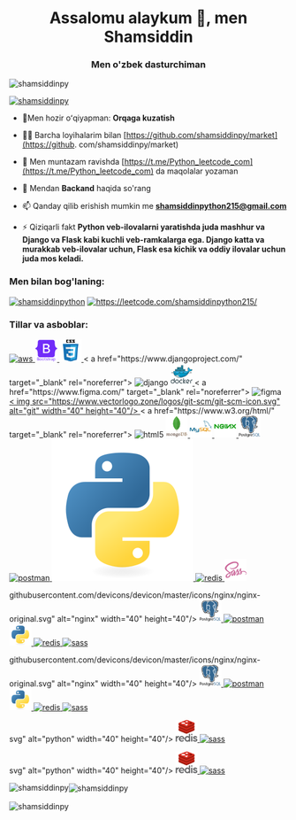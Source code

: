 <h1 align="center">Assalomu alaykum 👋, men Shamsiddin</h1>
<h3 align="center">Men o'zbek dasturchiman</h3>

<p align="left"> <img src=" https://komarev.com/ghpvc/?username=shamsiddinpy&label=Profile%20views&color=0e75b6&style=flat" alt="shamsiddinpy" /> </p>

<p align="left"> <a href="https:/ /github.com/ryo-ma/github-profile-trophy"><img src="https://github-profile-trophy.vercel.app/?username=shamsiddinpy" alt="shamsiddinpy" /></a > </p>

- 🔭Men hozir oʻqiyapman: **Orqaga kuzatish**

- 👨‍💻 Barcha loyihalarim bilan [https://github.com/shamsiddinpy/market](https://github. com/shamsiddinpy/market)

- 📝 Men muntazam ravishda [https://t.me/Python_leetcode_com](https://t.me/Python_leetcode_com) da maqolalar yozaman

- 💬 Mendan **Backand** haqida so'rang

- 📫 Qanday qilib erishish mumkin me **shamsiddinpython215@gmail.com**

- ⚡ Qiziqarli fakt **Python veb-ilovalarni yaratishda juda mashhur va Django va Flask kabi kuchli veb-ramkalarga ega. Django katta va murakkab veb-ilovalar uchun, Flask esa kichik va oddiy ilovalar uchun juda mos keladi.**

<h3 align="left">Men bilan bog'laning:</h3>
<p align="left">
<a href= "https://linkedin.com/in/shamsiddinpython" target="blank"><img align="center" src="https://raw.githubusercontent.com/rahuldkjain/github-profile-readme-generator/master /src/images/icons/Social/linked-in-alt.svg" alt="shamsiddinpython" height="30" width="40" /></a>
<a href="https://www.leetcode" .com/https://leetcode.com/shamsiddinpython215/" target="blank"><img align="center" src="https://raw.githubusercontent.com/rahuldkjain/github-profile-readme-generator/ master/src/images/icons/Social/leet-code.svg" alt="https://leetcode.com/shamsiddinpython215/" height="30" width="40" /></a>
</p>

<h3 align="left">Tillar va asboblar:</h3>
<p align="left"> <a href="https://aws.amazon.com" target="_blank" rel="noreferrer"> <img src="https://raw.githubusercontent.com/devicons /devicon/master/icons/amazonwebservices/amazonwebservices-original-wordmark.svg" alt="aws" width="40" height="40"/> </a> <a href="https://getbootstrap.com " target="_blank" rel="noreferrer"> <img src="https://raw.githubusercontent.com/devicons/devicon/master/icons/bootstrap/bootstrap-plain-wordmark.svg" alt="bootstrap" width="40" height="40"/> </a> <a href="https://www.w3schools.com/css/" target="_blank" rel="noreferrer"> <img src=" https://raw.githubusercontent.com/devicons/devicon/master/icons/css3/css3-original-wordmark.svg" alt="css3" width="40" height="40"/> </a> < a href="https://www.djangoproject.com/" target="_blank" rel="noreferrer"> <img src="https://cdn.worldvectorlogo.com/logos/django.svg" alt=" django" width="40" height="40"/> </a> <a href="https://www.docker.com/" target="_blank" rel="noreferrer"> <img src=" https://raw.githubusercontent.com/devicons/devicon/master/icons/docker/docker-original-wordmark.svg" alt="docker" width="40" height="40"/> </a> < a href="https://www.figma.com/" target="_blank" rel="noreferrer"> <img src="https://www.vectorlogo.zone/logos/figma/figma-icon.svg " alt="figma" width="40" height="40"/> </a> <a href="https://git-scm.com/" target="_blank" rel="noreferrer"> < img src="https://www.vectorlogo.zone/logos/git-scm/git-scm-icon.svg" alt="git" width="40" height="40"/> </a> < a href="https://www.w3.org/html/" target="_blank" rel="noreferrer"> <img src="https://raw.githubusercontent.com/devicons/devicon/master/icons /html5/html5-original-wordmark.svg" alt="html5" width="40" height="40"/> </a> <a href="https://www.mongodb.com/" target= "_blank" rel="noreferrer"> <img src="https://raw.githubusercontent.com/devicons/devicon/master/icons/mongodb/mongodb-original-wordmark.svg" alt="mongodb" width="40" height="40"/> </a> <a href="https://www.mysql.com/" target="_blank" rel="noreferrer"> <img src="https://raw.githubusercontent.com/devicons/devicon/master/icons/mysql/mysql-original-wordmark.svg" alt="mysql" width="40" height="40"/> </a> <a href="https://www.nginx.com" target="_blank" rel="noreferrer"> <img src="https://raw.githubusercontent.com/devicons/devicon/master /icons/nginx/nginx-original.svg" alt="nginx" width="40" height="40"/> </a> <a href="https://www.postgresql.org" target=" _blank" rel="noreferrer"> <img src="https://raw.githubusercontent.com/devicons/devicon/master/icons/postgresql/postgresql-original-wordmark.svg" alt="postgresql" kengligi="40" " height="40"/> </a> <a href="https://postman.com" target="_blank" rel="noreferrer"> <img src="https://www.vectorlogo.zone /logos/getpostman/getpostman-icon.svg" alt="postman" width="40" height="40"/> </a> <a href="https://www.python.org" target=" _blank" rel="noreferrer"> <img src="https://raw.githubusercontent.com/devicons/devicon/master/icons/python/python-original.svg" alt="python" kengligi="40" balandligi "40"/> </a> <a href="https://redis.io" target="_blank" rel="noreferrer"> <img src="https://raw.githubusercontent.com/devicons /devicon/master/icons/redis/redis-original-wordmark.svg" alt="redis" width="40" height="40"/> </a> <a href="https://sass-lang" .com" target="_blank" rel="noreferrer"> <img src="https://raw.githubusercontent.com/devicons/devicon/master/icons/sass/sass-original.svg" alt="sass" width="40" height="40"/> </a> </p>githubusercontent.com/devicons/devicon/master/icons/nginx/nginx-original.svg" alt="nginx" width="40" height="40"/> </a> <a href="https:// www.postgresql.org" target="_blank" rel="noreferrer"> <img src="https://raw.githubusercontent.com/devicons/devicon/master/icons/postgresql/postgresql-original-wordmark.svg" alt="postgresql" width="40" height="40"/> </a> <a href="https://postman.com" target="_blank" rel="noreferrer"> <img src=" https://www.vectorlogo.zone/logos/getpostman/getpostman-icon.svg" alt="postman" width="40" height="40"/> </a> <a href="https:// www.python.org" target="_blank" rel="noreferrer"> <img src="https://raw.githubusercontent.com/devicons/devicon/master/icons/python/python-original.svg" alt= "python" width="40" height="40"/> </a> <a href="https://redis.io" target="_blank" rel="noreferrer"> <img src="https: //raw.githubusercontent.com/devicons/devicon/master/icons/redis/redis-original-wordmark.svg" alt="redis" width="40" height="40"/> </a> <a href ="https://sass-lang.com" target="_blank" rel="noreferrer"> <img src="https://raw.githubusercontent.com/devicons/devicon/master/icons/sass/sass- original.svg" alt="sass" width="40" height="40"/> </a> </p>githubusercontent.com/devicons/devicon/master/icons/nginx/nginx-original.svg" alt="nginx" width="40" height="40"/> </a> <a href="https:// www.postgresql.org" target="_blank" rel="noreferrer"> <img src="https://raw.githubusercontent.com/devicons/devicon/master/icons/postgresql/postgresql-original-wordmark.svg" alt="postgresql" width="40" height="40"/> </a> <a href="https://postman.com" target="_blank" rel="noreferrer"> <img src=" https://www.vectorlogo.zone/logos/getpostman/getpostman-icon.svg" alt="postman" width="40" height="40"/> </a> <a href="https:// www.python.org" target="_blank" rel="noreferrer"> <img src="https://raw.githubusercontent.com/devicons/devicon/master/icons/python/python-original.svg" alt= "python" width="40" height="40"/> </a> <a href="https://redis.io" target="_blank" rel="noreferrer"> <img src="https: //raw.githubusercontent.com/devicons/devicon/master/icons/redis/redis-original-wordmark.svg" alt="redis" width="40" height="40"/> </a> <a href ="https://sass-lang.com" target="_blank" rel="noreferrer"> <img src="https://raw.githubusercontent.com/devicons/devicon/master/icons/sass/sass- original.svg" alt="sass" width="40" height="40"/> </a> </p>svg" alt="python" width="40" height="40"/> </a> <a href="https://redis.io" target="_blank" rel="noreferrer"> <img src ="https://raw.githubusercontent.com/devicons/devicon/master/icons/redis/redis-original-wordmark.svg" alt="redis" width="40" height="40"/> </a > <a href="https://sass-lang.com" target="_blank" rel="noreferrer"> <img src="https://raw.githubusercontent.com/devicons/devicon/master/icons/ sass/sass-original.svg" alt="sass" width="40" height="40"/> </a> </p>svg" alt="python" width="40" height="40"/> </a> <a href="https://redis.io" target="_blank" rel="noreferrer"> <img src ="https://raw.githubusercontent.com/devicons/devicon/master/icons/redis/redis-original-wordmark.svg" alt="redis" width="40" height="40"/> </a > <a href="https://sass-lang.com" target="_blank" rel="noreferrer"> <img src="https://raw.githubusercontent.com/devicons/devicon/master/icons/ sass/sass-original.svg" alt="sass" width="40" height="40"/> </a> </p>

<p><img align="left" src="https://github-readme-stats.vercel.app/api/top-langs?username=shamsiddinpy&show_icons=true&locale=en&layout=compact" alt="shamsiddinpy" /> </p>

<p> <img align="center" src="https://github-readme-stats.vercel.app/api?username=shamsiddinpy&show_icons=true&locale=en" alt="shamsiddinpy" /> </p>

<p><img align="center" src="https://github-readme-streak-stats.herokuapp.com/?user=shamsiddinpy&" alt="shamsiddinpy" /></p>
